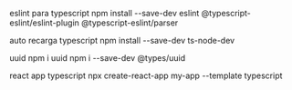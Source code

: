 eslint para typescript
npm install --save-dev eslint @typescript-eslint/eslint-plugin @typescript-eslint/parser

auto recarga typescript
npm install --save-dev ts-node-dev

uuid
npm i uuid
npm i --save-dev @types/uuid

react app typescript
npx create-react-app my-app --template typescript
